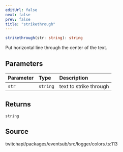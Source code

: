 ```yaml
---
editUrl: false
next: false
prev: false
title: "strikethrough"
---
```


```ts
strikethrough(str: string): string
```

Put horizontal line through the center of the text.

## Parameters

| Parameter | Type | Description |
| :------ | :------ | :------ |
| `str` | `string` | text to strike through |

## Returns

`string`

## Source

twitchapi/packages/eventsub/src/logger/colors.ts:113
